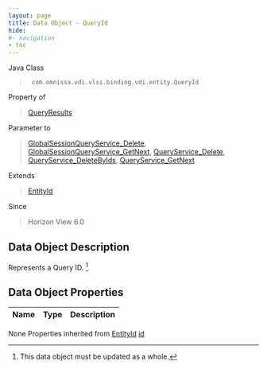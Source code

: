 ```yaml
---
layout: page
title: Data Object - QueryId
hide:
#- navigation
- toc
---
```








Java Class
> ` com.omnissa.vdi.vlsi.binding.vdi.entity.QueryId`

Property of
> [QueryResults](vdi.query.QueryResults.md#field_detail)

Parameter to
> [GlobalSessionQueryService_Delete](vdi.users.GlobalSessionQueryService.md#delete), [GlobalSessionQueryService_GetNext](vdi.users.GlobalSessionQueryService.md#getNext), [QueryService_Delete](vdi.query.QueryService.md#delete), [QueryService_DeleteByIds](vdi.query.QueryService.md#deleteByIds), [QueryService_GetNext](vdi.query.QueryService.md#getNext)

Extends
> [EntityId](vdi.EntityId.md)

Since
> Horizon View 6.0


## Data Object Description

Represents a Query ID.
 [^167]



## Data Object Properties

 Name | Type | Description
:---|:---:|:---
None
Properties inherited from [EntityId](vdi.EntityId.md)
[id](vdi.EntityId.md#id)


 


[^167]: This data object must be updated as a whole.